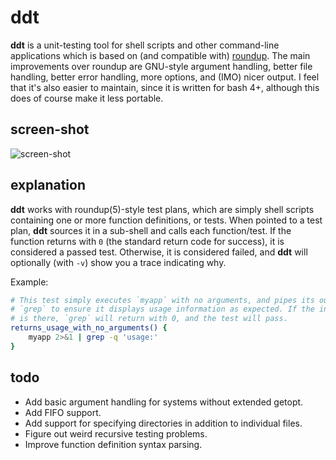 # ddt

**ddt** is a unit-testing tool for shell scripts and other command-line applications which is based on (and compatible with) [roundup](https://github.com/bmizerany/roundup). The main improvements over roundup are GNU-style argument handling, better file handling, better error handling, more options, and (IMO) nicer output. I feel that it's also easier to maintain, since it is written for bash 4+, although this does of course make it less portable.

## screen-shot

![screen-shot](https://raw.github.com/okdana/ddt/master/documentation/screenshot.png)

## explanation

**ddt** works with roundup(5)-style test plans, which are simply shell scripts containing one or more function definitions, or tests. When pointed to a test plan, **ddt** sources it in a sub-shell and calls each function/test. If the function returns with `0` (the standard return code for success), it is considered a passed test. Otherwise, it is considered failed, and **ddt** will optionally (with `-v`) show you a trace indicating why.

Example:

```bash
# This test simply executes `myapp` with no arguments, and pipes its output to
# `grep` to ensure it displays usage information as expected. If the information
# is there, `grep` will return with 0, and the test will pass.
returns_usage_with_no_arguments() {
	myapp 2>&1 | grep -q 'usage:'
}
```

## todo

- Add basic argument handling for systems without extended getopt.
- Add FIFO support.
- Add support for specifying directories in addition to individual files.
- Figure out weird recursive testing problems.
- Improve function definition syntax parsing.


